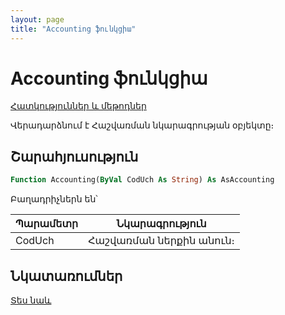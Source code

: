 ```yaml
---
layout: page
title: "Accounting ֆունկցիա"
---
```


# Accounting ֆունկցիա

[Հատկություններ և մեթոդներ](../../AsAccounting.md)

Վերադարձնում է Հաշվառման նկարագրության օբյեկտը։

## Շարահյուսություն

``` vb
Function Accounting(ByVal CodUch As String) As AsAccounting
```

Բաղադրիչներն են՝

| Պարամետր | Նկարագրություն |
|--|--|
| CodUch | Հաշվառման ներքին անուն։ |

## Նկատառումներ

[Տես նաև](../../../constructors.html)
